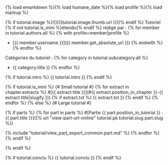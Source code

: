 {% load emarkdown %}{% load humane_date %}{% load profile %}{% load markup %}

{% if tutorial.image %}![]({{tutorial.image.thumb.url }}){% endif %}
Tutoriel {% if not tutorial.is_mini %}étendu{% endif %} rédigé par :
{% for member in tutorial.authors.all %}
{% with profile=member|profile %}
* [{{ member.username }}]({{ member.get_absolute_url }})
{% endwith %}
{% endfor %}

Catégories du tutoriel :
{% for category in tutorial.subcategory.all %}
* {{ category.title }}
{% endfor %}

{% if tutorial.intro %}
{{ tutorial.intro }}
{% endif %}

{% if tutorial.is_mini %}
{# Small tutorial #}
{% for extract in chapter.extracts %}
#[{{ extract.title }}](#{{ extract.position_in_chapter }}-{{ extract.title|slugify }})
{% if extract.txt %}
{{ extract.txt }}
{% endif %}
{% endfor %}
{% else %}
{# Large tutorial #}

{% if parts %}
{% for part in parts %}
#[Partie {{ part.position_in_tutorial }} : {{ part.title }}]({% url "view-part-url-online" tutorial.pk tutorial.slug part.slug %})

{% include "tutorial/view_part_export_common.part.md" %}
{% endfor %}
{% endif %}

{% endif %}

{% if tutorial.conclu %}
{{ tutorial.conclu }}
{% endif %}